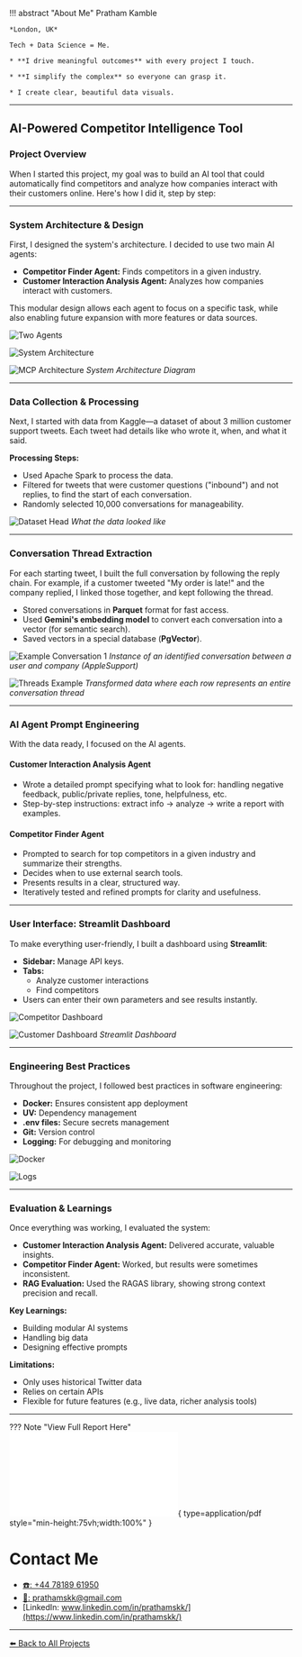 !!! abstract "About Me"
    Pratham Kamble

    *London, UK*

    Tech + Data Science = Me.

    * **I drive meaningful outcomes** with every project I touch.

    * **I simplify the complex** so everyone can grasp it.

    * I create clear, beautiful data visuals.

---

## AI-Powered Competitor Intelligence Tool

### Project Overview

When I started this project, my goal was to build an AI tool that could automatically find competitors and analyze how companies interact with their customers online. Here's how I did it, step by step:

---

### System Architecture & Design

First, I designed the system's architecture. I decided to use two main AI agents:

- **Competitor Finder Agent:** Finds competitors in a given industry.
- **Customer Interaction Analysis Agent:** Analyzes how companies interact with customers.

This modular design allows each agent to focus on a specific task, while also enabling future expansion with more features or data sources.

![Two Agents](./competitor_two_agents.jpg)

![System Architecture](./competitor_system_design.jpg)

![MCP Architecture](./competitor_mcp_architecture.jpg)
*System Architecture Diagram*

---

### Data Collection & Processing

Next, I started with data from Kaggle—a dataset of about 3 million customer support tweets. Each tweet had details like who wrote it, when, and what it said. 

**Processing Steps:**
- Used Apache Spark to process the data.
- Filtered for tweets that were customer questions ("inbound") and not replies, to find the start of each conversation.
- Randomly selected 10,000 conversations for manageability.

![Dataset Head](./competitor_dataset_head.jpg)
*What the data looked like*

---

### Conversation Thread Extraction

For each starting tweet, I built the full conversation by following the reply chain. For example, if a customer tweeted "My order is late!" and the company replied, I linked those together, and kept following the thread. 

- Stored conversations in **Parquet** format for fast access.
- Used **Gemini's embedding model** to convert each conversation into a vector (for semantic search).
- Saved vectors in a special database (**PgVector**).

![Example Conversation 1](./competitor_example_one_conversation.jpg)
*Instance of an identified conversation between a user and company (AppleSupport)*

![Threads Example](./competitor_threads_example.jpg)
*Transformed data where each row represents an entire conversation thread*

---

### AI Agent Prompt Engineering

With the data ready, I focused on the AI agents.

#### Customer Interaction Analysis Agent
- Wrote a detailed prompt specifying what to look for: handling negative feedback, public/private replies, tone, helpfulness, etc.
- Step-by-step instructions: extract info → analyze → write a report with examples.

#### Competitor Finder Agent
- Prompted to search for top competitors in a given industry and summarize their strengths.
- Decides when to use external search tools.
- Presents results in a clear, structured way.
- Iteratively tested and refined prompts for clarity and usefulness.

---

### User Interface: Streamlit Dashboard

To make everything user-friendly, I built a dashboard using **Streamlit**:

- **Sidebar:** Manage API keys.
- **Tabs:**
    - Analyze customer interactions
    - Find competitors
- Users can enter their own parameters and see results instantly.

![Competitor Dashboard](./competitor_competitor_dashboard.jpg)

![Customer Dashboard](./competitor_customer_dashboard.jpg)
*Streamlit Dashboard*

---

### Engineering Best Practices

Throughout the project, I followed best practices in software engineering:

- **Docker:** Ensures consistent app deployment
- **UV:** Dependency management
- **.env files:** Secure secrets management
- **Git:** Version control
- **Logging:** For debugging and monitoring

![Docker](./competitor_docker.jpg)

![Logs](./competitor_logs.jpg)

---

### Evaluation & Learnings

Once everything was working, I evaluated the system:

- **Customer Interaction Analysis Agent:** Delivered accurate, valuable insights.
- **Competitor Finder Agent:** Worked, but results were sometimes inconsistent.
- **RAG Evaluation:** Used the RAGAS library, showing strong context precision and recall.

**Key Learnings:**
- Building modular AI systems
- Handling big data
- Designing effective prompts

**Limitations:**
- Only uses historical Twitter data
- Relies on certain APIs
- Flexible for future features (e.g., live data, richer analysis tools)

---

??? Note "View Full Report Here"
    ![competitor ai tool report](../competitor.pdf){ type=application/pdf style="min-height:75vh;width:100%" }


# Contact Me

- [☎️: +44 78189 61950](tel:+447818961950)
- [📧: prathamskk@gmail.com](mailto:prathamskk@gmail.com)
- [LinkedIn: www.linkedin.com/in/prathamskk/](https://www.linkedin.com/in/prathamskk/)

---

[⬅️ Back to All Projects](index.md)